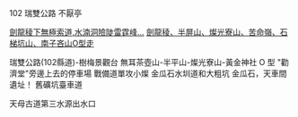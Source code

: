 102 瑞雙公路 不厭亭

[劍龍稜下無極索道,水湳洞險陡雷霆峰...](http://www.keepon.com.tw/thread-19056de8-9ac1-e611-80c4-901b0e54a4e6.html)
[劍龍稜、半屏山、燦光寮山、苦命嶺、石梯坑山、南子吝山O型走](http://www.keepon.com.tw/thread-3b029872-bbac-e611-80c4-901b0e54a4e6.html)

瑞雙公路(102縣道)-樹梅景觀台
無耳茶壺山-半平山-燦光寮山-黃金神社 O 型
"勸濟堂"旁邊上去的停車場
戰備道單攻小燦
金瓜石水圳道和大粗坑
金瓜石，天車間遺址！
舊礦坑臺車道

天母古道第三水源出水口
